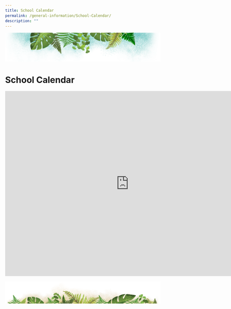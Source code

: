 ```yaml
---
title: School Calendar
permalink: /general-information/School-Calendar/
description: ""
---
```

![](/images/Banner.png)

# School Calendar

<iframe src="https://calendar.google.com/calendar/embed?src=moe.edu.sg_gqdn9utf1fkvpj7h9836qth4e0%40group.calendar.google.com&ctz=Asia%2FSingapore" style="border: 0" width="800" height="600" frameborder="0" scrolling="no"></iframe>

![](/images/bg-bottom.png)
